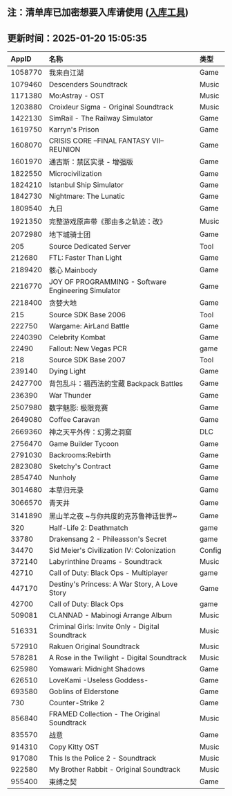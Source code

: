 ## 注：清单库已加密想要入库请使用 ([入库工具](https://github.com/BlankTMing/ManifestAutoUpdate/releases))

## 更新时间：2025-01-20 15:05:35
| AppID | 名称 | 类型  |
| :-------------------- | :----------------------------- | :----------- |
| 1058770 | 我来自江湖| Game |
| 1079460 | Descenders Soundtrack| Music |
| 1171380 | Mo:Astray - OST| Music |
| 1203880 | Croixleur Sigma - Original Soundtrack| Music |
| 1422130 | SimRail - The Railway Simulator| Game |
| 1619750 | Karryn's Prison| Game |
| 1608070 | CRISIS CORE –FINAL FANTASY VII– REUNION| Game |
| 1601970 | 通古斯：禁区实录 - 增强版| Game |
| 1822550 | Microcivilization| Game |
| 1824210 | Istanbul Ship Simulator| Game |
| 1842730 | Nightmare: The Lunatic| Game |
| 1809540 | 九日| Game |
| 1921350 | 完整游戏原声带《那由多之轨迹：改》| Music |
| 2072980 | 地下城骑士团| Game |
| 205 | Source Dedicated Server| Tool |
| 212680 | FTL: Faster Than Light| Game |
| 2189420 | 骸心 Mainbody| Game |
| 2216770 | JOY OF PROGRAMMING - Software Engineering Simulator| Game |
| 2218400 | 贪婪大地| Game |
| 215 | Source SDK Base 2006| Tool |
| 222750 | Wargame: AirLand Battle| Game |
| 2240390 | Celebrity Kombat| Game |
| 22490 | Fallout: New Vegas PCR| game |
| 218 | Source SDK Base 2007| Tool |
| 239140 | Dying Light| Game |
| 2427700 | 背包乱斗：福西法的宝藏 Backpack Battles| Game |
| 236390 | War Thunder| Game |
| 2507980 | 数字魅影: 极限竞赛| Game |
| 2649080 | Coffee Caravan| Game |
| 2669360 | 神之天平外传：幻雾之洞窟| DLC |
| 2756470 | Game Builder Tycoon| Game |
| 2791030 | Backrooms:Rebirth| Game |
| 2823080 | Sketchy's Contract| Game |
| 2854740 | Nunholy| Game |
| 3014680 | 本草归元录| Game |
| 3066570 | 青天井| Game |
| 3141890 | 黑山羊之夜 ~与你共度的克苏鲁神话世界~| Game |
| 320 | Half-Life 2: Deathmatch| game |
| 33780 | Drakensang 2 - Phileasson's Secret| game |
| 34470 | Sid Meier's Civilization IV: Colonization| Config |
| 372140 | Labyrinthine Dreams - Soundtrack| Music |
| 42710 | Call of Duty: Black Ops - Multiplayer| game |
| 447170 | Destiny's Princess: A War Story, A Love Story| Game |
| 42700 | Call of Duty: Black Ops| game |
| 509081 | CLANNAD - Mabinogi Arrange Album| Music |
| 516331 | Criminal Girls: Invite Only - Digital Soundtrack| Music |
| 572910 | Rakuen Original Soundtrack| Music |
| 578281 | A Rose in the Twilight - Digital Soundtrack| Music |
| 625980 | Yomawari: Midnight Shadows| Game |
| 626510 | LoveKami -Useless Goddess-| Game |
| 693580 | Goblins of Elderstone| Game |
| 730 | Counter-Strike 2| Game |
| 856840 | FRAMED Collection - The Original Soundtrack| Music |
| 835570 | 战意| Game |
| 914310 | Copy Kitty OST| Music |
| 917080 | This Is the Police 2 - Soundtrack| Music |
| 922580 | My Brother Rabbit - Original Soundtrack| Music |
| 955400 | 束缚之契| Game |

